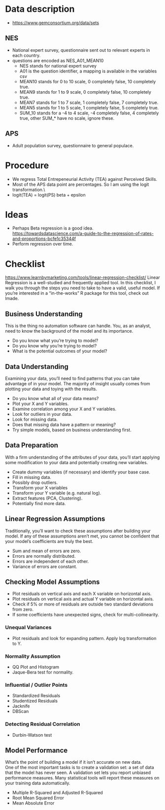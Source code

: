# Data description
* https://www.gemconsortium.org/data/sets

## NES
* National expert survey, questionnaire sent out to relevant experts in each country.
* questions are encoded as NES_A01_MEAN10
  * NES stands for national expert survey
  * A01 is the question identifier, a mapping is available in the variables csv
  * MEAN10 stands for 0 to 10 scale, 0 completely false, 10 completely true.
  * MEAN9 stands for 1 to 9 scale, 0 completely false, 10 completely true.
  * MEAN7 stands for 1 to 7 scale, 1 completely false, 7 completely true.
  * MEAN5 stands for 1 to 5 scale, 1 completely false, 5 completely true.
  * SUM_10 stands for a -4 to 4 scale, -4 completely false, 4 completely true, other SUM_* have no scale, ignore these.

## APS
* Adult population survey, questionnaire to general populace.

# Procedure
* We regress Total Entrepeneurial Activity (TEA) against Perceived Skills.
* Most of the APS data point are percentages. So I am using the logit transformation.\
* logit(TEA) = logit(PS) beta + epsilon

# Ideas
* Perhaps Beta regression is a good idea. https://towardsdatascience.com/a-guide-to-the-regression-of-rates-and-proportions-bcfe1c35344f
* Perform regression over time.

# Checklist
https://www.learnbymarketing.com/tools/linear-regression-checklist/
Linear Regression is a well-studied and frequently applied tool.  In this checklist, I walk you through the steps you need to take to have a valid, useful model.  If you’re interested in a “in-the-works” R package for this tool, check out lmade.

## Business Understanding
This is the thing no automation software can handle.  You, as an analyst, need to know the background of the model and its importance.

* Do you know what you’re trying to model?
* Do you know why you’re trying to model?
* What is the potential outcomes of your model?

## Data Understanding
Examining your data, you’ll need to find patterns that you can take advantage of in your model.  The majority of insight usually comes from plotting your data and toying with the results.

* Do you know what all of your data means?
* Plot your X and Y variables.
* Examine correlation among your X and Y variables.
* Look for outliers in your data.
* Look for missing data.
* Does that missing data have a pattern or meaning?
* Try simple models, based on business understanding first.

## Data Preparation
With a firm understanding of the attributes of your data, you’ll start applying some modification to your data and potentially creating new variables.

* Create dummy variables (if necessary) and identify your base case.
* Fill in missing data.
* Possibly drop outliers.
* Transform your X variables
* Transform your Y variable (e.g. natural log).
* Extract features (PCA, Clustering).
* Potentially find more data.

## Linear Regression Assumptions
Traditionally, you’ll want to check these assumptions after building your model.  If any of these assumptions aren’t met, you cannot be confident that your model’s coefficients are truly the best.

* Sum and mean of errors are zero.
* Errors are normally distributed.
* Errors are independent of each other.
* Variance of errors are constant.

## Checking Model Assumptions
* Plot residuals on vertical axis and each X variable on horizontal axis.
* Plot residuals on vertical axis and actual Y variable on horizontal axis.
* Check if 5% or more of residuals are outside two standard deviations from zero.
* If some coefficients have unexpected signs, check for multi-collinearity.

### Unequal Variances
* Plot residuals and look for expanding pattern.  Apply log transformation to Y.

### Normality Assumption
* QQ Plot and Histogram
* Jaque-Bera test for normality.

### Influential / Outlier Points
* Standardized Residuals
* Studentized Residuals
* Jacknife
* DBScan

### Detecting Residual Correlation
* Durbin-Watson test

## Model Performance
What’s the point of building a model if it isn’t accurate on new data.  
One of the most important tasks is to create a validation set: a set of data that the model has never seen. 
A validation set lets you report unbiased performance measures.
Many statistical tools will report these measures on your training data automatically.

* Multiple R-Squared and Adjusted R-Squared
* Root Mean Squared Error
* Mean Absolute Error
